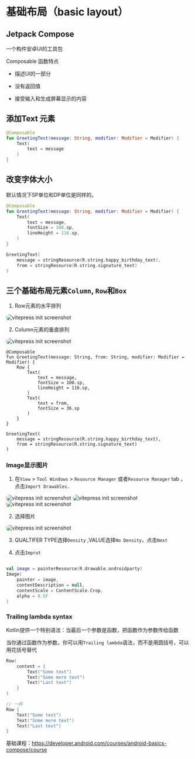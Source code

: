 # 基础布局（basic layout）

## Jetpack Compose

一个构件安卓UI的工具包

Composable 函数特点

- 描述UI的一部分

- 没有返回值

- 接受输入和生成屏幕显示的内容

## 添加Text 元素

```kotlin
@Composable
fun GreetingText(message: String, modifier: Modifier = Modifier) {
    Text(
        text = message
    )
}
```

## 改变字体大小

默认情况下SP单位和DP单位是同样的。


```kotlin
@Composable
fun GreetingText(message: String, modifier: Modifier = Modifier) {
    Text(
        text = message,
        fontSize = 100.sp,
        lineHeight = 116.sp,
    )
}

GreetingText(
    message = stringResource(R.string.happy_birthday_text),
    from = stringResource(R.string.signature_text)
)
```

## 三个基础布局元素`Column`, `Row`和`Box`

1. Row元素的水平排列
<p>
  <img src="../.vitepress/public/start/basicLayout/row_arrangement_visualization.gif" alt="vitepress init screenshot" style="border-radius:8px">
</p>

2. Column元素的垂直排列
<p>
  <img src="../.vitepress/public/start/basicLayout/column_arrangement_visualization.gif" alt="vitepress init screenshot" style="border-radius:8px">
</p>


```
@Composable
fun GreetingText(message: String, from: String, modifier: Modifier = Modifier) {
    Row {
        Text(
            text = message,
            fontSize = 100.sp,
            lineHeight = 116.sp,
        )
        Text(
            text = from,
            fontSize = 36.sp
        )
    }
}

GreetingText(
    message = stringResource(R.string.happy_birthday_text),
    from = stringResource(R.string.signature_text)
)
```
### Image显示图片
1. 在`View` > `Tool Windows` > `Resource Manager` 或者`Resource Manager` tab ，点击`Import Drawables.`

<p>
  <img src="../.vitepress/public/start/basicLayout/1.png" alt="vitepress init screenshot" style="border-radius:8px">
  <img src="../.vitepress/public/start/basicLayout/2.png" alt="vitepress init screenshot" style="border-radius:8px">
  <img src="../.vitepress/public/start/basicLayout/3.png" alt="vitepress init screenshot" style="border-radius:8px">
</p>

2. 选择图片
 <p>
  <img src="../.vitepress/public/start/basicLayout/4.png" alt="vitepress init screenshot" style="border-radius:8px">
</p>

3. QUALTIFER TYPE选择`Density` ,VALUE选择`No Density`，点击`Next`

4. 点击`Improt`

```kotlin

val image = painterResource(R.drawable.androidparty)
Image(
    painter = image,
    contentDescription = null,
    contentScale = ContentScale.Crop,
    alpha = 0.5F
)
```

### Trailing lambda syntax

Kotlin提供一个特别语法：当最后一个参数是函数，把函数作为参数传给函数

当你通过函数作为参数，你可以用`Trailing lambda`语法，而不是用圆括号，可以用花括号替代

```kotlin
Row(
    content = {
        Text("Some text")
        Text("Some more text")
        Text("Last text")
    }
)

// 一样
Row {
    Text("Some text")
    Text("Some more text")
    Text("Last text")
}
```


基础课程：https://developer.android.com/courses/android-basics-compose/course